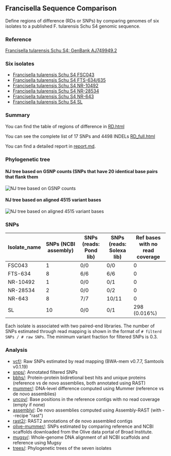 ## Francisella Sequence Comparison

Define regions of difference (RDs or SNPs) by comparing genomes of six
isolates to a published F. tularensis Schu S4 genomic sequence.

### Reference

[Francisella tularensis Schu S4: GenBank AJ749949.2](http://www.ncbi.nlm.nih.gov/nuccore/AJ749949)

### Six isolates

* [Francisella tularensis Schu S4 FSC043](http://www.ncbi.nlm.nih.gov/bioproject?cmd=Retrieve&dopt=Overview&list_uids=217352)
* [Francisella tularensis Schu S4 FTS-634/635](http://www.ncbi.nlm.nih.gov/bioproject?cmd=Retrieve&dopt=Overview&list_uids=217353)
* [Francisella tularensis Schu S4 NR-10492](http://www.ncbi.nlm.nih.gov/bioproject?cmd=Retrieve&dopt=Overview&list_uids=217349)
* [Francisella tularensis Schu S4 NR-28534](http://www.ncbi.nlm.nih.gov/bioproject?cmd=Retrieve&dopt=Overview&list_uids=217348)
* [Francisella tularensis Schu S4 NR-643](http://www.ncbi.nlm.nih.gov/bioproject?cmd=Retrieve&dopt=Overview&list_uids=217350)
* [Francisella tularensis Schu S4 SL](http://www.ncbi.nlm.nih.gov/bioproject?cmd=Retrieve&dopt=Overview&list_uids=217351)

### Summary

You can find the table of regions of difference in [RD.html](http://bioseed.mcs.anl.gov/~fangfang/francisella/RD.html)

You can see the complete list of 17 SNPs and 4498 INDELs [RD_full.html](http://bioseed.mcs.anl.gov/~fangfang/francisella/RD_full.html)

You can find a detailed report in [report.md](report.md).

### Phylogenetic tree

#### NJ tree based on GSNP counts (SNPs that have 20 identical base pairs that flank them
![NJ tree based on GSNP counts](http://bioseed.mcs.anl.gov/~fangfang/francisella/NJ-GSNP-small.png)

#### NJ tree based on aligned 4515 variant bases
![NJ tree based on aligned 4515 variant bases](http://bioseed.mcs.anl.gov/~fangfang/francisella/var-tree-small.png)

### SNPs

Isolate_name | SNPs (NCBI assembly) |SNPs (reads: Pond lib) |  SNPs (reads: Solexa lib) | Ref bases with no read coverage |
--- | --- | --- | --- | --- |
FSC043   |  1 | 0/0 |  0/0 | 0 |
FTS-634  |  8 | 6/6 |  6/6 | 0 |
NR-10492 |  1 | 0/0 |  0/1 | 0 |
NR-28534 |  2 | 0/0 |  0/2 | 0 |
NR-643   |  8 | 7/7 | 10/11 | 0 |
SL       | 10 | 0/0 |  0/1 | 298 (0.016%) |

Each isolate is associated with two paired-end libraries. The number
of SNPs estimated through read mapping is shown in the format of `#
filterd SNPs / # raw SNPs`. The minimum variant fraction for filtered
SNPs is 0.3.

### Analysis

* [vcf/](vcf): Raw SNPs estimated by read mapping (BWA-mem v0.7.7, Samtools v0.1.19)
* [snps/](snps): Annotated filtered SNPs
* [bbhs/](bbhs): Protein-protein bidiretional best hits and unique proteins (reference vs de novo assemblies, both annotated using RAST)
* [mummer/](mummer): DNA-level difference computed using Mummer (reference vs de novo assemblies)
* [uncov/](uncov): Base positions in the reference contigs with no read coverage (empty if none)
* [assembly/](assembly): De novo assemblies computed using Assembly-RAST (with --recipe "rast")
* [rast2/](rast2): RAST2 annotations of de novo assembled contigs
* [olive-mummer/](olive-mummer): SNPs estimated by comparing reference and NCBI scaffolds downloaded from the Olive data portal of Broad Institute.
* [mugsy/](mugsy): Whole-genome DNA alignment of all NCBI scaffolds and reference using Mugsy
* [trees/](trees): Phylogenetic trees of the seven isolates
